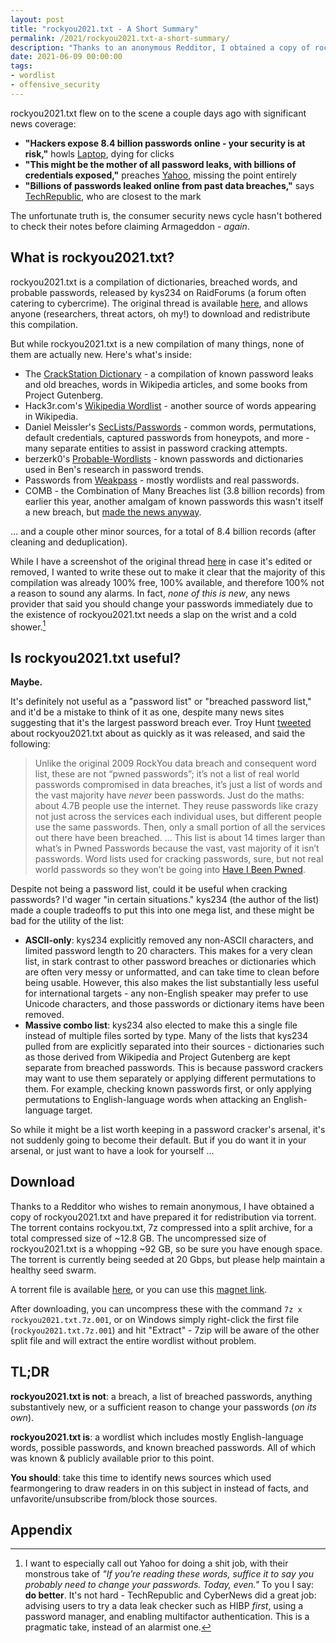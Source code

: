 ```yaml
---
layout: post
title: "rockyou2021.txt - A Short Summary"
permalink: /2021/rockyou2021.txt-a-short-summary/
description: "Thanks to an anonymous Redditor, I obtained a copy of rockyou2021.txt. It's easily the largest wordlist I have - but size isn't everything, and in rockyou2021.txt's case I think it's a detriment overall. You can download rockyou2021.txt here for your own research and projects."
date: 2021-06-09 00:00:00
tags:
- wordlist
- offensive_security
---
```


rockyou2021.txt flew on to the scene a couple days ago with significant news coverage:

* **"Hackers expose 8.4 billion passwords online - your security is at risk,"** howls [Laptop](https://www.laptopmag.com/news/hackers-expose-84-billion-passwords-online-your-security-is-at-risk), dying for clicks
* **"This might be the mother of all password leaks, with billions of credentials exposed,"** preaches [Yahoo](https://www.yahoo.com/entertainment/might-mother-password-leaks-billions-001204813.html), missing the point entirely
* **"Billions of passwords leaked online from past data breaches,"** says [TechRepublic](https://www.techrepublic.com/article/billions-of-passwords-leaked-online-from-past-data-breaches/), who are closest to the mark

The unfortunate truth is, the consumer security news cycle hasn't bothered to check their notes before claiming Armageddon - *again*.

## What is rockyou2021.txt?

rockyou2021.txt is a compilation of dictionaries, breached words, and probable passwords, released by kys234 on RaidForums (a forum often catering to cybercrime). The original thread is available [here](https://raidforums.com/Thread-82-billion-rockyou2021-passward-list-dictionary), and allows anyone (researchers, threat actors, oh my!) to download and redistribute this compilation.

But while rockyou2021.txt is a new compilation of many things, none of them are actually new. Here's what's inside:

* The [CrackStation Dictionary](https://crackstation.net/crackstation-wordlist-password-cracking-dictionary.htm) - a compilation of known password leaks and old breaches, words in Wikipedia articles, and some books from Project Gutenberg.
* Hack3r.com's [Wikipedia Wordlist](https://www.hack3r.com/forum-topic/wikipedia-wordlist) - another source of words appearing in Wikipedia.
* Daniel Meissler's [SecLists/Passwords](https://github.com/danielmiessler/SecLists/tree/master/Passwords) - common words, permutations, default credentials, captured passwords from honeypots, and more - many separate entities to assist in password cracking attempts.
* berzerk0's [Probable-Wordlists](https://github.com/berzerk0/Probable-Wordlists) - known passwords and dictionaries used in Ben's research in password trends.
* Passwords from [Weakpass](https://weakpass.com/) - mostly wordlists and real passwords.
* COMB - the Combination of Many Breaches list (3.8 billion records) from earlier this year, another amalgam of known passwords this wasn't itself a new breach, but [made the news anyway](https://cybernews.com/news/largest-compilation-of-emails-and-passwords-leaked-free/).

... and a couple other minor sources, for a total of 8.4 billion records (after cleaning and deduplication).

While I have a screenshot of the original thread [here](/2021/rockyou2021.txt-a-short-summary/source.png) in case it's edited or removed, I wanted to write these out to make it clear that the majority of this compilation was already 100% free, 100% available, and therefore 100% not a reason to sound any alarms. In fact, *none of this is new*, any news provider that said you should change your passwords immediately due to the existence of rockyou2021.txt needs a slap on the wrist and a cold shower.[^slap]

## Is rockyou2021.txt useful?

**Maybe.**

It's definitely not useful as a "password list" or "breached password list," and it'd be a mistake to think of it as one, despite many news sites suggesting that it's the largest password breach ever. Troy Hunt [tweeted](https://twitter.com/troyhunt/status/1402358364445679621) about rockyou2021.txt about as quickly as it was released, and said the following:

>Unlike the original 2009 RockYou data breach and consequent word list, these are not “pwned passwords”; it’s not a list of real world passwords compromised in data breaches, it’s just a list of words and the vast majority have *never* been passwords.
> Just do the maths: about 4.7B people use the internet. They reuse passwords like crazy not just across the services each individual uses, but different people use the same passwords. Then, only a small portion of all the services out there have been breached.
> ...
> This list is about 14 times larger than what’s in Pwned Passwords because the vast, vast majority of it isn’t passwords. Word lists used for cracking passwords, sure, but not real world passwords so they won’t be going into [Have I Been Pwned](https://haveibeenpwned.com/).

Despite not being a password list, could it be useful when cracking passwords? I'd wager "in certain situations." kys234 (the author of the list) made a couple tradeoffs to put this into one mega list, and these might be bad for the utility of the list:

* **ASCII-only**: kys234 explicitly removed any non-ASCII characters, and limited password length to 20 characters. This makes for a very clean list, in stark contrast to other password breaches or dictionaries which are often very messy or unformatted, and can take time to clean before being usable. However, this also makes the list substantially less useful for international targets - any non-English speaker may prefer to use Unicode characters, and those passwords or dictionary items have been removed.
* **Massive combo list**: kys234 also elected to make this a single file instead of multiple files sorted by type. Many of the lists that kys234 pulled from are explicitly separated into their sources - dictionaries such as those derived from Wikipedia and Project Gutenberg are kept separate from breached passwords. This is because password crackers may want to use them separately or applying different permutations to them. For example, checking known passwords first, or only applying permutations to English-language words when attacking an English-language target.

So while it might be a list worth keeping in a password cracker's arsenal, it's not suddenly going to become their default. But if you do want it in your arsenal, or just want to have a look for yourself ...

## Download

Thanks to a Redditor who wishes to remain anonymous, I have obtained a copy of rockyou2021.txt and have prepared it for redistribution via torrent. The torrent contains rockyou.txt, 7z compressed into a split archive, for a total compressed size of ~12.8 GB. The uncompressed size of rockyou2021.txt is a whopping ~92 GB, so be sure you have enough space. The torrent is currently being seeded at 20 Gbps, but please help maintain a healthy seed swarm.

A torrent file is available [here](/2021/rockyou2021.txt-a-short-summary/rockyou2021.torrent), or you can use this [magnet link](magnet:?xt=urn:btih:JEQMEEFTBXT35RJ3GUTGXU7HP3HBU5P6&dn=rockyou2021.txt%20dictionary%20from%20kys234%20on%20RaidForums&tr=udp%3A%2F%2Ftracker.openbittorrent.com%3A6969%2Fannounce).

After downloading, you can uncompress these with the command `7z x rockyou2021.txt.7z.001`, or on Windows simply right-click the first file (`rockyou2021.txt.7z.001`) and hit "Extract" - 7zip will be aware of the other split file and will extract the entire wordlist without problem.

## TL;DR

**rockyou2021.txt is not**: a breach, a list of breached passwords, anything substantively new, or a sufficient reason to change your passwords (*on its own*).

**rockyou2021.txt is**: a wordlist which includes mostly English-language words, possible passwords, and known breached passwords. All of which was known & publicly available prior to this point.

**You should**: take this time to identify news sources which used fearmongering to draw readers in on this subject in instead of facts, and unfavorite/unsubscribe from/block those sources.

## Appendix

[^slap]: I want to especially call out Yahoo for doing a shit job, with their monstrous take of *"If you’re reading these words, suffice it to say you probably need to change your passwords. Today, even."* To you I say: **do better**. It's not hard - TechRepublic and CyberNews did a great job: advising users to try a data leak checker such as HIBP *first*, using a password manager, and enabling multifactor authentication. This is a pragmatic take, instead of an alarmist one.
